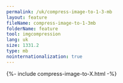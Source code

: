 ```yaml
---
permalink: /uk/compress-image-to-1-3-mb
layout: feature
fileName: compress-image-to-1-3mb
folderName: feature
tool: imgcompression
lang: uk
size: 1331.2
type: mb
nointernationalization: true
---
```

{%- include compress-image-to-X.html -%}
      